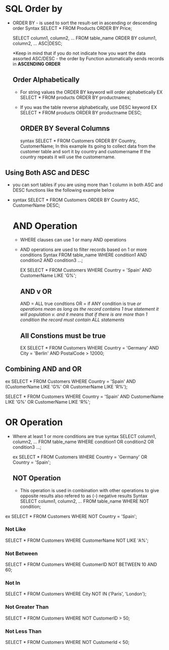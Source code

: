 # SQL Order by 
- ORDER BY - is used to sort the result-set in ascending or descending order
   Syntax
  SELECT * FROM Products
  ORDER BY Price;

  SELECT column1, column2, ...
  FROM table_name
  ORDER BY column1, column2, ... ASC|DESC;

   *Keep in mind that if you do not indicate how you want the data assorted ASC/DESC - the order by Function automatically sends records in **ASCENDING ORDER**

  ## Order Alphabetically
  - For string values the ORDER BY keyword will order alphabetically
    EX
    SELECT * FROM products
    ORDER BY productnames;

  - If you was the table reverse alphabetically, use DESC keyword
    EX
    SELECT * FROM products
    ORDER BY productname DESC;

    ## ORDER BY Several Columns
    syntax
    SELECT * FROM Customers
    ORDER BY Country, CustomerName;
    In this example its going to collect data from the customer table and sort it by country and customername
    If the country repeats it will use the customername.

## Using Both ASC and DESC 
- you can sort tables if you are using more than 1 column in both ASC and DESC functions like the following example below
- syntax
  SELECT * FROM Customers
  ORDER BY Country ASC, CustomerName DESC;

  # AND Operation
  - WHERE clauses can use 1 or many AND operations
  - AND operations are used to filter records based on 1 or more conditions
    Syntax
    FROM table_name
    WHERE condition1 AND condition2 AND condition3 ...;

    EX
    SELECT *
    FROM Customers
    WHERE Country = 'Spain' AND CustomerName LIKE 'G%';

    ## AND v OR
    AND = ALL true condtions
    OR = if ANY condition is true
    *or operations mean as long as the record contains 1 true statement it will population v. and it means that if there is are more than 1 condition the record must contain ALL statements*

    ## All Constions must be true
      EX
    SELECT * FROM Customers
    WHERE Country = 'Germany'
    AND City = 'Berlin'
    AND PostalCode > 12000;
    
## Combining AND and OR 
ex
SELECT * FROM Customers
WHERE Country = 'Spain' AND (CustomerName LIKE 'G%' OR CustomerName LIKE 'R%');

SELECT * FROM Customers
WHERE Country = 'Spain' AND CustomerName LIKE 'G%' OR CustomerName LIKE 'R%';

# OR Operation
- Where at least 1 or more conditions are true
  syntax
  SELECT column1, column2, ...
  FROM table_name
  WHERE condition1 OR condition2 OR condition3 ...;

  ex
  SELECT *
  FROM Customers
  WHERE Country = 'Germany' OR Country = 'Spain';

  ## NOT Operation
  - This operation is used in combination with other operations to give opposite results also refered to as (-) negative results
  Syntax
SELECT column1, column2, ...
FROM table_name
WHERE NOT condition;

ex
SELECT * FROM Customers
WHERE NOT Country = 'Spain';

### Not Like 
SELECT * FROM Customers
WHERE CustomerName NOT LIKE 'A%';

### Not Between 
SELECT * FROM Customers
WHERE CustomerID NOT BETWEEN 10 AND 60;

### Not In
SELECT * FROM Customers
WHERE City NOT IN ('Paris', 'London');

### Not Greater Than 
SELECT * FROM Customers
WHERE NOT CustomerID > 50;

### Not Less Than 
SELECT * FROM Customers
WHERE NOT CustomerId < 50;

